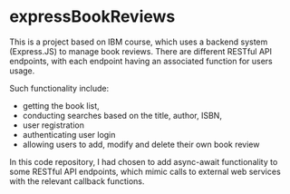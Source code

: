# expressBookReviews 

This is a project based on IBM course, which uses a backend system (Express.JS) to manage book reviews. There are different RESTful API endpoints, with each endpoint having an associated function for users usage. 

Such functionality include: 
* getting the book list, 
* conducting searches based on the title, author, ISBN,
* user registration
* authenticating user login 
* allowing users to add, modify and delete their own book review

In this code repository, I had chosen to add async-await functionality to some RESTful API endpoints, which mimic calls to external web services with the relevant callback functions. 